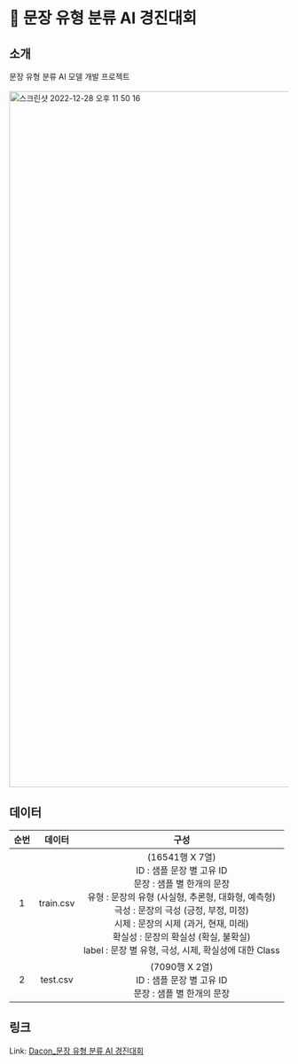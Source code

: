 # 📄 문장 유형 분류 AI 경진대회
## 소개
문장 유형 분류 AI 모델 개발 프로젝트<br/><br/>
<img width="1256" alt="스크린샷 2022-12-28 오후 11 50 16" src="https://user-images.githubusercontent.com/108471861/209829915-1a63d497-1be6-48ab-ac16-11532688db8d.png">
## 데이터
|순번|데이터|구성|             
|:-:|:-------:|:------:|          
|1|train.csv|(16541행 X 7열)<br/>ID : 샘플 문장 별 고유 ID<br/>문장 : 샘플 별 한개의 문장<br/>유형 : 문장의 유형 (사실형, 추론형, 대화형, 예측형)<br/>극성 : 문장의 극성 (긍정, 부정, 미정)<br/>시제 : 문장의 시제 (과거, 현재, 미래)<br/>확실성 : 문장의 확실성 (확실, 불확실)<br/>label : 문장 별 유형, 극성, 시제, 확실성에 대한 Class|                       
|2|test.csv|(7090행 X 2열)<br/>ID : 샘플 문장 별 고유 ID<br/>문장 : 샘플 별 한개의 문장|         
## 링크
Link: [Dacon_문장 유형 분류 AI 경진대회][Daconlink]

[Daconlink]: https://dacon.io/competitions/official/236037/overview/description
